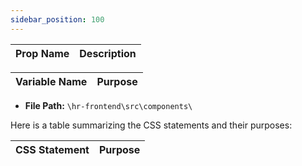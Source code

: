 ```yaml
---
sidebar_position: 100
---
```


|Prop Name| Description|
|---|---|


| Variable Name|Purpose|
|---|---|

- **File Path:** `\hr-frontend\src\components\`


Here is a table summarizing the CSS statements and their purposes:

| CSS Statement | Purpose |
|--------------|---------|



